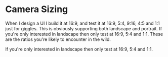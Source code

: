 # Camera Sizing

When I design a UI I build it at 16:9, and test it at 16:9, 5:4, 9:16, 4:5 and 1:1 just for giggles. This is obviously supporting both landscape and portrait. If you're only interested in landscape then only test at 16:9, 5:4 and 1:1. These are the ratios you're likely to encounter in the wild.

If you're only interested in landscape then only test at 16:9, 5:4 and 1:1.
